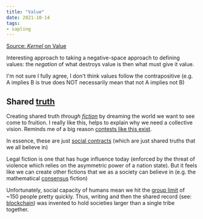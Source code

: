 ```yaml
---
title: "Value"
date: 2021-10-14
tags:
- sapling
---
```


[Source: *Kernel* on Value](https://kernel.community/en/learn/module-1/value)

Interesting approach to taking a negative-space approach to defining values: the *negation* of what destroys value is then what must give it value.

I'm not sure I fully agree, I don't think values follow the contrapositive (e.g. A implies B is true does NOT necessarily mean that not A implies not B)

## Shared [truth](thoughts/truth.md)
Creating shared truth *through [fiction](thoughts/fiction.md)* by dreaming the world we want to see come to fruition. I really like this, helps to explain why we need a collective vision. Reminds me of a big reason [contests like this exist](https://medium.com/@yishan/solarpunk-art-contest-2021-da9474c9722e).

In essence, these are just [social contracts](thoughts/social%20contracts.md) (which are just shared truths that we all believe in)

Legal fiction is one that has huge influence today (enforced by the threat of violence which relies on the asymmetric power of a nation state). But it feels like we can create other fictions that we as a society can believe in (e.g. the mathematical [consensus](thoughts/consensus.md) fiction)

Unfortunately, social capacity of humans mean we hit the [group limit](thoughts/group%20limits.md) of ~150 people pretty quickly. Thus, writing and then the shared record (see: [blockchain](thoughts/blockchain.md)) was invented to hold societies larger than a single tribe together.

